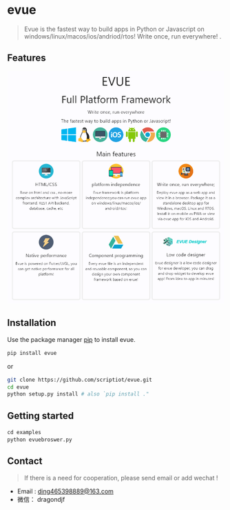 # evue

> Evue is the fastest way to build apps in Python or Javascript on windows/linux/macos/ios/andriod/rtos! Write once, run everywhere! .


## Features

![brief](doc/images/brief.png)


## Installation
Use the package manager [pip](https://github.com/scriptiot/evue) to install evue.

```bash
pip install evue
```

or
```bash
git clone https://github.com/scriptiot/evue.git
cd evue
python setup.py install # also `pip install ."
```

## Getting started

```python
cd examples
python evuebroswer.py 
```

## Contact

> If there is a need for cooperation, please send email or add wechat !

+ Email : ding465398889@163.com
+ 微信： dragondjf
